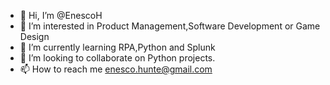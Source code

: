 - 👋 Hi, I’m @EnescoH
- 👀 I’m interested in Product Management,Software Development or Game Design
- 🌱 I’m currently learning RPA,Python and Splunk
- 💞️ I’m looking to collaborate on Python projects.
- 📫 How to reach me enesco.hunte@gmail.com

